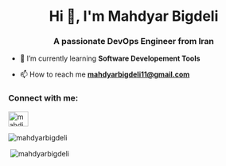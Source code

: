 <h1 align="center">Hi 👋, I'm Mahdyar Bigdeli</h1>
<h3 align="center">A passionate DevOps Engineer from Iran</h3>


- 🌱 I’m currently learning **Software Developement Tools**

- 📫 How to reach me **mahdyarbigdeli11@gmail.com**

<h3 align="left">Connect with me:</h3>
<p align="left">
<a href="https://linkedin.com/in/mahdi bigdeli" target="blank"><img align="center" src="https://raw.githubusercontent.com/rahuldkjain/github-profile-readme-generator/master/src/images/icons/Social/linked-in-alt.svg" alt="mahdi bigdeli" height="30" width="40" /></a>
</p>

<p align="left"> <img src="https://komarev.com/ghpvc/?username=mahdyarbigdeli&label=Profile%20views&color=0e75b6&style=flat" alt="mahdyarbigdeli" /> </p>

<p>&nbsp;<img align="center" src="https://github-readme-stats.vercel.app/api?username=mahdyarbigdeli&show_icons=true&locale=en" alt="mahdyarbigdeli" /></p>

